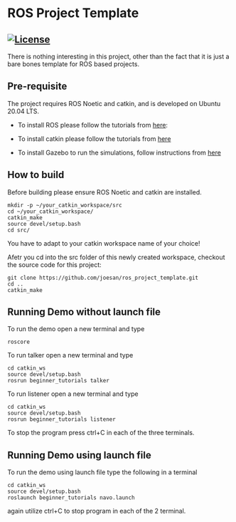 # ROS Project Template
[![License](https://img.shields.io/badge/License-BSD%203--Clause-blue.svg)](https://opensource.org/licenses/BSD-3-Clause)
---
There is nothing interesting in this project, other than the fact that it is just a bare bones template for ROS based projects.

## Pre-requisite

The project requires ROS Noetic and catkin, and is developed on Ubuntu 20.04 LTS.

- To install ROS please follow the tutorials from [here](http://wiki.ros.org/action/fullsearch/ROS/Tutorials): 

- To install catkin please follow the tutorials from [here](http://wiki.ros.org/catkin?distro=indigo#Installing_catkin)

- To install Gazebo to run the simulations, follow instructions from [here](http://gazebosim.org/tutorials?tut=install_ubuntu)

## How to build

Before building please ensure ROS Noetic and catkin are installed.  

```
mkdir -p ~/your_catkin_workspace/src
cd ~/your_catkin_workspace/
catkin_make
source devel/setup.bash
cd src/
```

You have to adapt to your catkin workspace name of your choice!

Afetr you cd into the src folder of this newly created workspace, checkout the source code for this project:

```
git clone https://github.com/joesan/ros_project_template.git
cd ..
catkin_make
```

## Running Demo without launch file

To run the demo open a new terminal and type
```
roscore
```

To run talker open a new terminal and type
```
cd catkin_ws
source devel/setup.bash
rosrun beginner_tutorials talker
```

To run listener open a new terminal and type
```
cd catkin_ws
source devel/setup.bash
rosrun beginner_tutorials listener
```
To stop the program press ctrl+C in each of the three terminals.

## Running Demo using launch file

To run the demo using launch file type the following in a terminal

```
cd catkin_ws
source devel/setup.bash
roslaunch beginner_tutorials navo.launch
```

again utilize ctrl+C to stop program in each of the 2 terminal.
